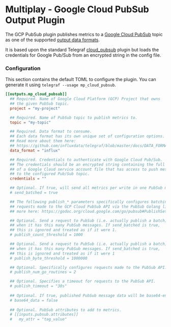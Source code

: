 # Multiplay - Google Cloud PubSub Output Plugin

The GCP PubSub plugin publishes metrics to a [Google Cloud PubSub][pubsub] topic
as one of the supported [output data formats][].

It is based upon the standard Telegraf [cloud_pubsub][] plugin but loads the
credentials for Google Pub/Sub from an encrypted string in the config file.


### Configuration

This section contains the default TOML to configure the plugin.  You can
generate it using `telegraf --usage mp_cloud_pubsub`.

```toml
[[outputs.mp_cloud_pubsub]]
  ## Required. Name of Google Cloud Platform (GCP) Project that owns
  ## the given PubSub topic.
  project = "my-project"

  ## Required. Name of PubSub topic to publish metrics to.
  topic = "my-topic"

  ## Required. Data format to consume.
  ## Each data format has its own unique set of configuration options.
  ## Read more about them here:
  ## https://github.com/influxdata/telegraf/blob/master/docs/DATA_FORMATS_INPUT.md
  data_format = "influx"

  ## Required. Credentials to authenticate with Google Cloud Pub/Sub.
  ## The credentials should be an encrypted string containing the full contents
  ## of a Google Cloud service account file that has access to push messages
  ## to the configured Pub/Sub topic.
  credentials = ""

  ## Optional. If true, will send all metrics per write in one PubSub message.
  # send_batched = true

  ## The following publish_* parameters specifically configures batching
  ## requests made to the GCP Cloud PubSub API via the PubSub Golang library. Read
  ## more here: https://godoc.org/cloud.google.com/go/pubsub#PublishSettings

  ## Optional. Send a request to PubSub (i.e. actually publish a batch)
  ## when it has this many PubSub messages. If send_batched is true,
  ## this is ignored and treated as if it were 1.
  # publish_count_threshold = 1000

  ## Optional. Send a request to PubSub (i.e. actually publish a batch)
  ## when it has this many PubSub messages. If send_batched is true,
  ## this is ignored and treated as if it were 1
  # publish_byte_threshold = 1000000

  ## Optional. Specifically configures requests made to the PubSub API.
  # publish_num_go_routines = 2

  ## Optional. Specifies a timeout for requests to the PubSub API.
  # publish_timeout = "30s"
  
  ## Optional. If true, published PubSub message data will be base64-encoded.
  # base64_data = false
  
  ## Optional. PubSub attributes to add to metrics.
  # [[inputs.pubsub.attributes]]
  #   my_attr = "tag_value"
```

[pubsub]: https://cloud.google.com/pubsub
[output data formats]: /docs/DATA_FORMATS_OUTPUT.md
[cloud_pubsub]: /plugins/outputs/cloud_pubsub
